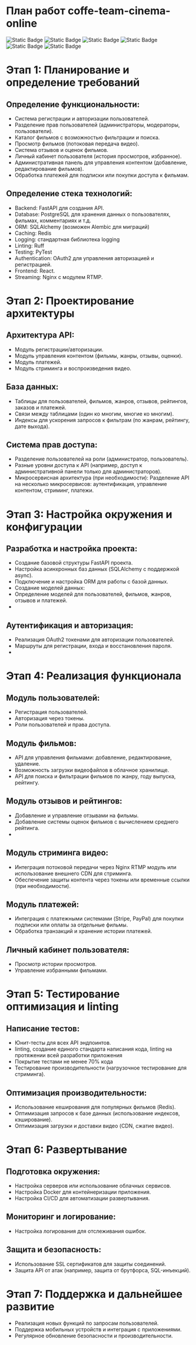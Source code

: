 # План работ coffe-team-cinema-online


![Static Badge](https://img.shields.io/badge/React-18-yellow)
![Static Badge](https://img.shields.io/badge/Python-3.11-blue)
![Static Badge](https://img.shields.io/badge/Fastapi-0.114.2-blue)
![Static Badge](https://img.shields.io/badge/SQLAlchemy-2.0.34-blue)
![Static Badge](https://img.shields.io/badge/PostgreSQL-16.4-blue)
![Static Badge](https://img.shields.io/badge/Redis-5.0.3-blue)

# Этап 1: Планирование и определение требований

## Определение функциональности:
- Система регистрации и авторизации пользователей.
- Разделение прав пользователей (администраторы, модераторы, пользователи).
- Каталог фильмов с возможностью фильтрации и поиска.
- Просмотр фильмов (потоковая передача видео).
- Система отзывов и оценок фильмов.
- Личный кабинет пользователя (история просмотров, избранное).
- Административная панель для управления контентом (добавление, редактирование фильмов).
- Обработка платежей для подписки или покупки доступа к фильмам.

## Определение стека технологий:
- Backend: FastAPI для создания API.
- Database: PostgreSQL для хранения данных о пользователях, фильмах, комментариях и т.д.
- ORM: SQLAlchemy (возможен Alembic для миграций)
- Caching: Redis
- Logging: стандартная библиотека logging
- Linting: Ruff
- Testing: PyTest
- Authentication: OAuth2 для управления авторизацией и регистрацией.
- Frontend: React.
- Streaming: Nginx с модулем RTMP.

# Этап 2: Проектирование архитектуры

## Архитектура API:
- Модуль регистрации/авторизации.
- Модуль управления контентом (фильмы, жанры, отзывы, оценки).
- Модуль платежей.
- Модуль стриминга и воспроизведения видео.

## База данных:
- Таблицы для пользователей, фильмов, жанров, отзывов, рейтингов, заказов и платежей.
- Связи между таблицами (один ко многим, многие ко многим).
- Индексы для ускорения запросов к фильтрам (по жанрам, рейтингу, дате выхода).

## Система прав доступа:
- Разделение пользователей на роли (администратор, пользователь).
- Разные уровни доступа к API (например, доступ к административной панели только для администраторов).
- Микросервисная архитектура (при необходимости):
Разделение API на несколько микросервисов: аутентификация, управление контентом, стриминг, платежи.

# Этап 3: Настройка окружения и конфигурации

## Разработка и настройка проекта:
- Создание базовой структуры FastAPI проекта.
- Настройка асинхронных баз данных (SQLAlchemy с поддержкой async).
- Подключение и настройка ORM для работы с базой данных.
- Создание моделей данных:
- Определение моделей для пользователей, фильмов, жанров, отзывов и платежей.
- 
## Аутентификация и авторизация:
- Реализация OAuth2 токенами для авторизации пользователей.
- Маршруты для регистрации, входа и восстановления пароля.
- 
# Этап 4: Реализация функционала

## Модуль пользователей:
- Регистрация пользователей.
- Авторизация через токены.
- Роли пользователей и права доступа.

## Модуль фильмов:
- API для управления фильмами: добавление, редактирование, удаление.
- Возможность загрузки видеофайлов в облачное хранилище.
- API для поиска и фильтрации фильмов по жанру, году выпуска, рейтингу.

## Модуль отзывов и рейтингов:
- Добавление и управление отзывами на фильмы.
- Добавление системы оценок фильмов с вычислением среднего рейтинга.
- 
## Модуль стриминга видео:
- Интеграция потоковой передачи через Nginx RTMP модуль или использование внешнего CDN для стриминга.
- Обеспечение защиты контента через токены или временные ссылки (при необходимости).

## Модуль платежей:
- Интеграция с платежными системами (Stripe, PayPal) для покупки подписки или оплаты за отдельные фильмы.
- Обработка транзакций и хранение истории платежей.

## Личный кабинет пользователя:
- Просмотр истории просмотров.
- Управление избранными фильмами.

# Этап 5: Тестирование оптимизация и linting

## Написание тестов:
- Юнит-тесты для всех API эндпоинтов.
- linting, создание единого стандарта написания кода, linting на протяжении всей разработки приложения
- Покрытие тестами не менее 70% кода
- Тестирование производительности (нагрузочное тестирование для стриминга).

## Оптимизация производительности:
- Использование кеширования для популярных фильмов (Redis).
- Оптимизация запросов к базе данных (использование индексов, кэширование).
- Оптимизация загрузки и доставки видео (CDN, сжатие видео).

# Этап 6: Развертывание

## Подготовка окружения:
- Настройка серверов или использование облачных сервисов.
- Настройка Docker для контейнеризации приложения.
- Настройка CI/CD для автоматизации развертывания.

## Мониторинг и логирование:
- Настройка логирования для отслеживания ошибок.

## Защита и безопасность:
- Использование SSL сертификатов для защиты соединений.
- Защита API от атак (например, защита от брутфорса, SQL-инъекций).

# Этап 7: Поддержка и дальнейшее развитие
- Реализация новых функций по запросам пользователей.
- Поддержка мобильных устройств и интеграция с приложениями.
- Регулярное обновление безопасности и производительности.